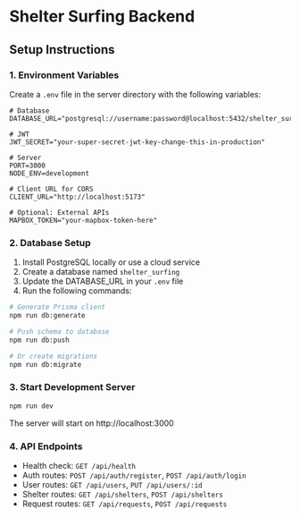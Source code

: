 # Shelter Surfing Backend

## Setup Instructions

### 1. Environment Variables
Create a `.env` file in the server directory with the following variables:

```env
# Database
DATABASE_URL="postgresql://username:password@localhost:5432/shelter_surfing"

# JWT
JWT_SECRET="your-super-secret-jwt-key-change-this-in-production"

# Server
PORT=3000
NODE_ENV=development

# Client URL for CORS
CLIENT_URL="http://localhost:5173"

# Optional: External APIs
MAPBOX_TOKEN="your-mapbox-token-here"
```

### 2. Database Setup
1. Install PostgreSQL locally or use a cloud service
2. Create a database named `shelter_surfing`
3. Update the DATABASE_URL in your `.env` file
4. Run the following commands:

```bash
# Generate Prisma client
npm run db:generate

# Push schema to database
npm run db:push

# Or create migrations
npm run db:migrate
```

### 3. Start Development Server
```bash
npm run dev
```

The server will start on http://localhost:3000

### 4. API Endpoints
- Health check: `GET /api/health`
- Auth routes: `POST /api/auth/register`, `POST /api/auth/login`
- User routes: `GET /api/users`, `PUT /api/users/:id`
- Shelter routes: `GET /api/shelters`, `POST /api/shelters`
- Request routes: `GET /api/requests`, `POST /api/requests` 